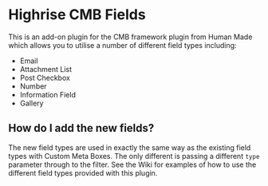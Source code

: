# Highrise CMB Fields

This is an add-on plugin for the CMB framework plugin from Human Made which allows you to utilise a number of different field types including:

* Email
* Attachment List
* Post Checkbox
* Number
* Information Field
* Gallery

## How do I add the new fields?

The new field types are used in exactly the same way as the existing field types with Custom Meta Boxes. The only different is passing a different `type` parameter through to the filter. See the Wiki for examples of how to use the different field types provided with this plugin.
